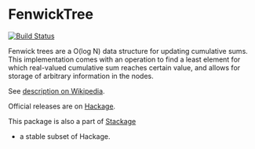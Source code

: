 FenwickTree
===========

[![Build Status](https://api.travis-ci.org/mgajda/FenwickTree.png?branch=master)](https://travis-ci.org/mgajda/FenwickTree)

Fenwick trees are a O(log N) data structure for updating cumulative sums.
This implementation comes with an operation to find a least element for
which real-valued cumulative sum reaches certain value, and allows for
storage of arbitrary information in the nodes.

See [description on Wikipedia](http://en.wikipedia.org/wiki/Fenwick_tree).

Official releases are on [Hackage](http://hackage.haskell.org/package/FenwickTree).

This package is also a part of [Stackage](http://daniel-diaz.github.io/stackagelist/)
- a stable subset of Hackage.
